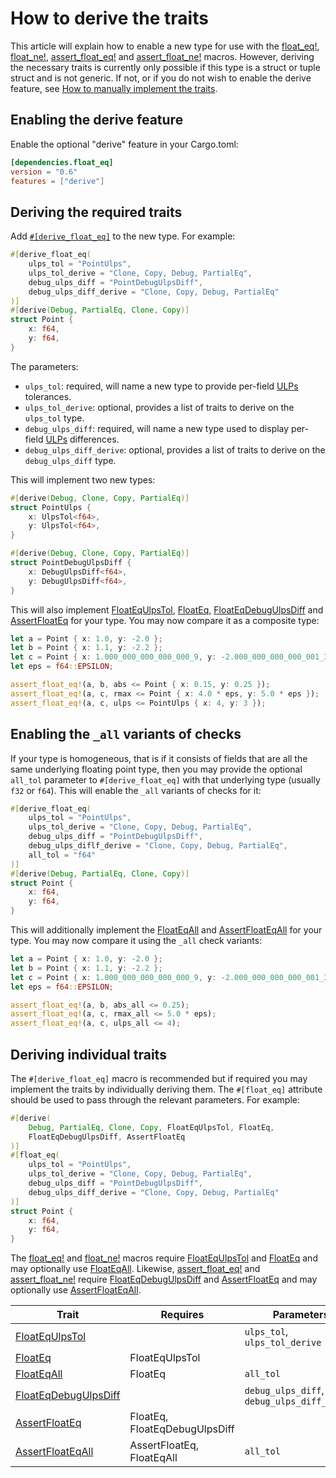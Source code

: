 # How to derive the traits

This article will explain how to enable a new type for use with the [float_eq!],
[float_ne!], [assert_float_eq!] and [assert_float_ne!] macros. However, deriving
the necessary traits is currently only possible if this type is a struct or
tuple struct and is not generic. If not, or if you do not wish to enable the
derive feature, see [How to manually implement the traits].

## Enabling the derive feature

Enable the optional "derive" feature in your Cargo.toml:

```toml
[dependencies.float_eq]
version = "0.6"
features = ["derive"]
```

## Deriving the required traits

Add [`#[derive_float_eq]`](../../doc/float_eq/attr.derive_float_eq.html) to the
new type. For example:

```rust
#[derive_float_eq(
    ulps_tol = "PointUlps", 
    ulps_tol_derive = "Clone, Copy, Debug, PartialEq",
    debug_ulps_diff = "PointDebugUlpsDiff",
    debug_ulps_diff_derive = "Clone, Copy, Debug, PartialEq"
)]
#[derive(Debug, PartialEq, Clone, Copy)]
struct Point {
    x: f64,
    y: f64,
}
```

The parameters:
- `ulps_tol`: required, will name a new type to provide per-field [ULPs] tolerances.
- `ulps_tol_derive`: optional, provides a list of traits to derive on the `ulps_tol` type.
- `debug_ulps_diff`: required, will name a new type used to display per-field [ULPs] differences.
- `debug_ulps_diff_derive`: optional, provides a list of traits to derive on the `debug_ulps_diff` type.

This will implement two new types:

```rust
#[derive(Debug, Clone, Copy, PartialEq)]
struct PointUlps {
    x: UlpsTol<f64>,
    y: UlpsTol<f64>,
}

#[derive(Debug, Clone, Copy, PartialEq)]
struct PointDebugUlpsDiff {
    x: DebugUlpsDiff<f64>,
    y: DebugUlpsDiff<f64>,
}
```

This will also implement [FloatEqUlpsTol], [FloatEq], [FloatEqDebugUlpsDiff] and
[AssertFloatEq] for your type. You may now compare it as a composite type:

```rust
let a = Point { x: 1.0, y: -2.0 };
let b = Point { x: 1.1, y: -2.2 };
let c = Point { x: 1.000_000_000_000_000_9, y: -2.000_000_000_000_001_3 };
let eps = f64::EPSILON;

assert_float_eq!(a, b, abs <= Point { x: 0.15, y: 0.25 });
assert_float_eq!(a, c, rmax <= Point { x: 4.0 * eps, y: 5.0 * eps });
assert_float_eq!(a, c, ulps <= PointUlps { x: 4, y: 3 });
```

## Enabling the `_all` variants of checks

If your type is homogeneous, that is if it consists of fields that are all the
same underlying floating point type, then you may provide the optional `all_tol`
parameter to `#[derive_float_eq]` with that underlying type (usually `f32` or
`f64`). This will enable the `_all` variants of checks for it:

```rust
#[derive_float_eq(
    ulps_tol = "PointUlps", 
    ulps_tol_derive = "Clone, Copy, Debug, PartialEq",
    debug_ulps_diff = "PointDebugUlpsDiff",
    debug_ulps_diflf_derive = "Clone, Copy, Debug, PartialEq",
    all_tol = "f64"
)]
#[derive(Debug, PartialEq, Clone, Copy)]
struct Point {
    x: f64,
    y: f64,
}
```

This will additionally implement the [FloatEqAll] and [AssertFloatEqAll] for
your type. You may now compare it using the `_all` check variants:

```rust
let a = Point { x: 1.0, y: -2.0 };
let b = Point { x: 1.1, y: -2.2 };
let c = Point { x: 1.000_000_000_000_000_9, y: -2.000_000_000_000_001_3 };
let eps = f64::EPSILON;

assert_float_eq!(a, b, abs_all <= 0.25);
assert_float_eq!(a, c, rmax_all <= 5.0 * eps);
assert_float_eq!(a, c, ulps_all <= 4);
```

## Deriving individual traits

The `#[derive_float_eq]` macro is recommended but if required you may implement
the traits by individually deriving them. The `#[float_eq]` attribute should be
used to pass through the relevant parameters. For example:

```rust
#[derive(
    Debug, PartialEq, Clone, Copy, FloatEqUlpsTol, FloatEq,
    FloatEqDebugUlpsDiff, AssertFloatEq
)]
#[float_eq(
    ulps_tol = "PointUlps", 
    ulps_tol_derive = "Clone, Copy, Debug, PartialEq",
    debug_ulps_diff = "PointDebugUlpsDiff",
    debug_ulps_diff_derive = "Clone, Copy, Debug, PartialEq"
)]
struct Point {
    x: f64,
    y: f64,
}
```

The [float_eq!] and [float_ne!] macros require [FloatEqUlpsTol] and [FloatEq]
and may optionally use [FloatEqAll]. Likewise, [assert_float_eq!] and 
[assert_float_ne!] require [FloatEqDebugUlpsDiff] and [AssertFloatEq] and may
optionally use [AssertFloatEqAll].

| Trait                  | Requires                      | Parameters                                  |
|------------------------|-------------------------------|---------------------------------------------|
| [FloatEqUlpsTol]       |                               | `ulps_tol`, `ulps_tol_derive`               |
| [FloatEq]              | FloatEqUlpsTol                |                                             |
| [FloatEqAll]           | FloatEq                       | `all_tol`                                   |
| [FloatEqDebugUlpsDiff] |                               | `debug_ulps_diff`, `debug_ulps_diff_derive` | 
| [AssertFloatEq]        | FloatEq, FloatEqDebugUlpsDiff |                                             |
| [AssertFloatEqAll]     | AssertFloatEq, FloatEqAll     | `all_tol`                                   |

[float_eq!]: ../../doc/float_eq/macro.float_eq.html
[float_ne!]: ../../doc/float_eq/macro.float_ne.html
[assert_float_eq!]: ../../doc/float_eq/macro.assert_float_eq.html
[assert_float_ne!]: ../../doc/float_eq/macro.assert_float_ne.html
[AssertFloatEq]: ../../doc/float_eq/trait.AssertFloatEq.html
[AssertFloatEqAll]: ../../doc/float_eq/trait.AssertFloatEqAll.html
[FloatEq]: ../../doc/float_eq/trait.FloatEq.html
[FloatEqAll]: ../../doc/float_eq/trait.FloatEqAll.html
[FloatEqDebugUlpsDiff]: ../../doc/float_eq/trait.FloatEqDebugUlpsDiff.html
[FloatEqUlpsTol]: ../../doc/float_eq/trait.FloatEqUlpsTol.html
[How to manually implement the traits]: ./manually_implement_the_traits.html
[ULPs]: ../background/float_comparison_algorithms.html#units-in-the-last-place-ulps-comparison